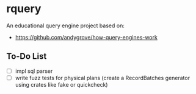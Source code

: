 # rquery

An educational query engine project based on:

* https://github.com/andygrove/how-query-engines-work

## To-Do List

- [ ] impl sql parser
- [ ] write fuzz tests for physical plans (create a RecordBatches generator using crates like fake or quickcheck)
